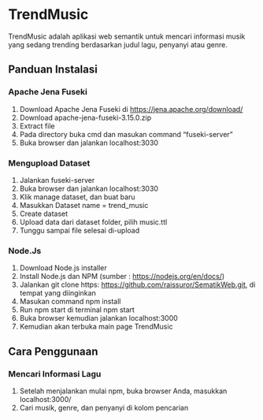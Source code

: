 # TrendMusic
TrendMusic adalah aplikasi web semantik untuk mencari informasi musik yang sedang trending berdasarkan judul lagu, penyanyi atau genre.

## Panduan Instalasi
### Apache Jena Fuseki
1. Download Apache Jena Fuseki di https://jena.apache.org/download/
2. Download apache-jena-fuseki-3.15.0.zip
3. Extract file
4. Pada directory buka cmd dan masukan command “fuseki-server”
5. Buka browser dan jalankan localhost:3030


### Mengupload Dataset
1. Jalankan fuseki-server
2. Buka browser dan jalankan localhost:3030
3. Klik manage dataset, dan buat baru
4. Masukkan Dataset name = trend_music
5. Create dataset
6. Upload data dari dataset folder, pilih music.ttl
7. Tunggu sampai file selesai di-upload

### Node.Js
1. Download Node.js installer
2. Install Node.js dan NPM (sumber : https://nodejs.org/en/docs/)
3. Jalankan git clone https: https://github.com/raissuror/SematikWeb.git, di tempat yang diinginkan
4. Masukan command npm install
5. Run npm start di terminal
npm start
6. Buka browser kemudian jalankan localhost:3000
7. Kemudian akan terbuka main page TrendMusic


## Cara Penggunaan
### Mencari Informasi Lagu 
1. Setelah menjalankan mulai npm, buka browser Anda, masukkan localhost:3000/
2. Cari musik, genre, dan penyanyi di kolom pencarian

